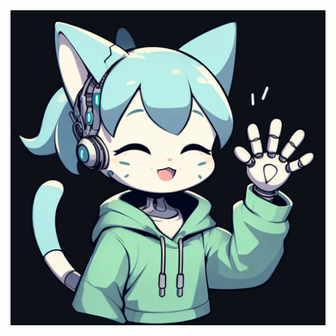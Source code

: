 <picture>
 <source media="(prefers-color-scheme: dark)" srcset="https://raw.githubusercontent.com/OrangeBlock0421/OrangeBlock0421/main/images/githubreadmedark.jpg">
 <source media="(prefers-color-scheme: light)" srcset="https://raw.githubusercontent.com/OrangeBlock0421/OrangeBlock0421/main/images/githubreadmelight.jpg">
 <img alt="A picture of a cartoony light blue anthropomorphic cat with a robotic arm waving at you" src="https://raw.githubusercontent.com/OrangeBlock0421/OrangeBlock0421/main/images/githubreadmedark.jpg">
</picture>
<!--
**OrangeBlock0421/OrangeBlock0421** is a ✨ _special_ ✨ repository because its `README.md` (this file) appears on your GitHub profile.

Here are some ideas to get you started:

- 🔭 I’m currently working on ...
- 🌱 I’m currently learning ...
- 👯 I’m looking to collaborate on ...
- 🤔 I’m looking for help with ...
- 💬 Ask me about ...
- 📫 How to reach me: ...
- 😄 Pronouns: ...
- ⚡ Fun fact: ...
-->
